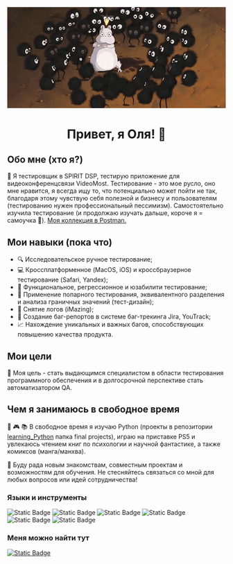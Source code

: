 <div id="header" align="center">
    <img src="https://github.com/Florentay/florentay/blob/main/assets/header3.gif">
    <h1>Привет, я Оля! 👋</h1>
</div>

## Обо мне (хто я?)
🐣 Я тестировщик в SPIRIT DSP, тестирую приложение для видеоконференцсвязи VideoMost. Тестирование - это мое русло, оно мне нравится, я всегда ищу то, что потенциально может пойти не так, благодаря этому чувствую себя полезной и бизнесу и пользователям (тестированию нужен профессиональный пессимизм). Самостоятельно изучила тестирование (и продолжаю изучать дальше, короче я = самоучка 🎻). [Моя коллекция в Postman.](https://www.postman.com/aerospace-administrator-7574139/workspace/public/collection/31732033-ac9561f8-3ff6-4d55-a5d5-0eac16a68ade?action=share&creator=31732033 "https://www.postman.com/aerospace-administrator-7574139/workspace/public/collection/31732033-ac9561f8-3ff6-4d55-a5d5-0eac16a68ade?action=share&creator=31732033")
  
## Мои навыки (пока что)
- 🔍 Исследовательское ручное тестирование;
- 💻 Кроссплатформенное (MacOS, iOS) и кроссбраузерное тестирование (Safari, Yandex);
- 🍭 Функциональное, регрессионное и юзабилити тестирование;
- 🗿 Применение попарного тестирования, эквивалентного разделения и анализа граничных значений (тест-дизайн);
- 📝 Снятие логов (iMazing);
- 🐞 Создание баг-репортов в системе баг-трекинга Jira, YouTrack;
- 📈 Нахождение уникальных и важных багов, способствующих повышению качества продукта.

## Мои цели
🐥 Моя цель - стать выдающимся специалистом в области тестирования программного обеспечения и в долгосрочной перспективе стать автоматизатором QA.

## Чем я занимаюсь в свободное время
🐍 🎮 📚 В свободное время я изучаю Python (проекты в репозитории [learning_Python](https://github.com/Florentay/learning_Python "https://github.com/Florentay/learning_Python") папка final projects), играю на приставке PS5 и увлекаюсь чтением книг по психологии и научной фантастике, а также комиксов (манга/манхва).

🌟 Буду рада новым знакомствам, совместным проектам и возможностям для обучения. Не стесняйтесь связаться со мной для любых вопросов или идей сотрудничества!

### Языки и инструменты
![Static Badge](https://img.shields.io/badge/python-black?style=for-the-badge&logo=python)
![Static Badge](https://img.shields.io/badge/vsc-black?style=for-the-badge&logo=visual%20studio%20code&logoColor=blue)
![Static Badge](https://img.shields.io/badge/git-black?style=for-the-badge&logo=git)
![Static Badge](https://img.shields.io/badge/postman-black?style=for-the-badge&logo=postman)
![Static Badge](https://img.shields.io/badge/jira-black?style=for-the-badge&logo=jira)
![Static Badge](https://img.shields.io/badge/YouTrack-black?style=for-the-badge&logo=YouTrack%20)

### Меня можно найти тут 
[![Static Badge](https://img.shields.io/badge/Linkedin-black?style=for-the-badge&logo=Linkedin)](https://www.linkedin.com/in/olle-gepner-282886292)

